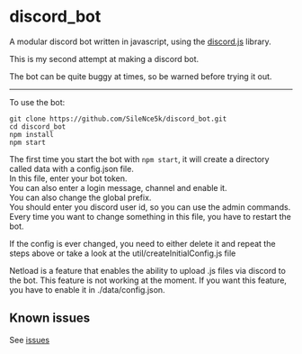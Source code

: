 # discord_bot

A modular discord bot written in javascript, using the [discord.js](https://discord.js.org) library.

This is my second attempt at making a discord bot.

The bot can be quite buggy at times, so be warned before trying it out.

---

To use the bot:

```text
git clone https://github.com/SileNce5k/discord_bot.git
cd discord_bot
npm install
npm start
```

The first time you start the bot with `npm start`, it will create a directory called data with a config.json file.  
In this file, enter your bot token.  
You can also enter a login message, channel and enable it.  
You can also change the global prefix.  
You should enter you discord user id, so you can use the admin commands.
Every time you want to change something in this file, you have to restart the bot.  

If the config is ever changed, you need to either delete it and repeat the steps above or take a look at the util/createInitialConfig.js file

Netload is a feature that enables the ability to upload .js files via discord to the bot.
This feature is not working at the moment.
If you want this feature, you have to enable it in ./data/config.json.

## Known issues

See [issues](https://github.com/SileNce5k/discord_bot/issues?q=is%3Aopen+is%3Aissue+label%3Abug)
